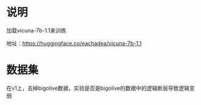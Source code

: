 # 说明

加载vicuna-7b-1.1来训练

地址：https://huggingface.co/eachadea/vicuna-7b-1.1

# 数据集


在v1上，去掉bigolive数据，实验是否是bigolive的数据中的逻辑断层导致逻辑变弱


